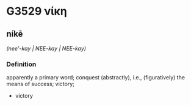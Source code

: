 # G3529 νίκη

## níkē

_(nee'-kay | NEE-kay | NEE-kay)_

### Definition

apparently a primary word; conquest (abstractly), i.e., (figuratively) the means of success; victory; 

- victory

